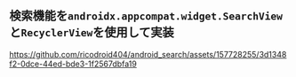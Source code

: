 ## 検索機能を`androidx.appcompat.widget.SearchView`と`RecyclerView`を使用して実装


https://github.com/ricodroid404/android_search/assets/157728255/3d1348f2-0dce-44ed-bde3-1f2567dbfa19

